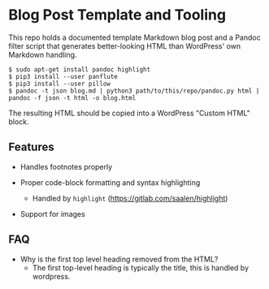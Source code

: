 # Blog Post Template and Tooling

This repo holds a documented template Markdown blog post and a Pandoc filter
script that generates better-looking HTML than WordPress' own Markdown handling.

```
$ sudo apt-get install pandoc highlight
$ pip3 install --user panflute
$ pip3 install --user pillow
$ pandoc -t json blog.md | python3 path/to/this/repo/pandoc.py html | pandoc -f json -t html -o blog.html
```

The resulting HTML should be copied into a WordPress "Custom HTML" block.

## Features

* Handles footnotes properly

* Proper code-block formatting and syntax highlighting
    * Handled by `highlight` (https://gitlab.com/saalen/highlight)

* Support for images

## FAQ

* Why is the first top level heading removed from the HTML?
    * The first top-level heading is typically the title, this is handled by wordpress.

